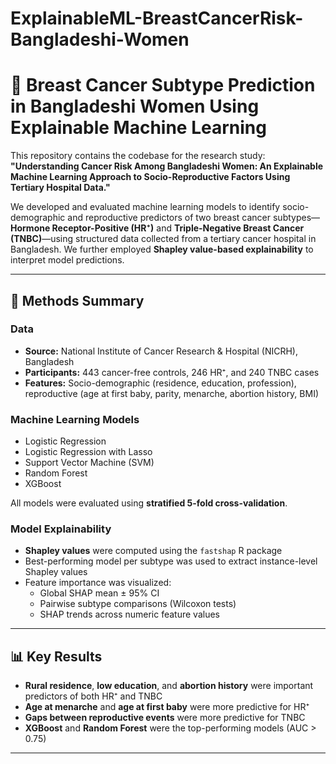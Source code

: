 # ExplainableML-BreastCancerRisk-Bangladeshi-Women

# 🔬 Breast Cancer Subtype Prediction in Bangladeshi Women Using Explainable Machine Learning

This repository contains the codebase for the research study:  
**"Understanding Cancer Risk Among Bangladeshi Women: An Explainable Machine Learning Approach to Socio-Reproductive Factors Using Tertiary Hospital Data."**

We developed and evaluated machine learning models to identify socio-demographic and reproductive predictors of two breast cancer subtypes—**Hormone Receptor-Positive (HR⁺)** and **Triple-Negative Breast Cancer (TNBC)**—using structured data collected from a tertiary cancer hospital in Bangladesh. We further employed **Shapley value-based explainability** to interpret model predictions.

---

## 🧪 Methods Summary

### Data
- **Source:** National Institute of Cancer Research & Hospital (NICRH), Bangladesh  
- **Participants:** 443 cancer-free controls, 246 HR⁺, and 240 TNBC cases  
- **Features:** Socio-demographic (residence, education, profession), reproductive (age at first baby, parity, menarche, abortion history, BMI)

### Machine Learning Models
- Logistic Regression
- Logistic Regression with Lasso
- Support Vector Machine (SVM)
- Random Forest
- XGBoost

All models were evaluated using **stratified 5-fold cross-validation**.

### Model Explainability
- **Shapley values** were computed using the `fastshap` R package
- Best-performing model per subtype was used to extract instance-level Shapley values
- Feature importance was visualized:
  - Global SHAP mean ± 95% CI
  - Pairwise subtype comparisons (Wilcoxon tests)
  - SHAP trends across numeric feature values

---

## 📊 Key Results

- **Rural residence**, **low education**, and **abortion history** were important predictors of both HR⁺ and TNBC
- **Age at menarche** and **age at first baby** were more predictive for HR⁺
- **Gaps between reproductive events** were more predictive for TNBC
- **XGBoost** and **Random Forest** were the top-performing models (AUC > 0.75)

---



